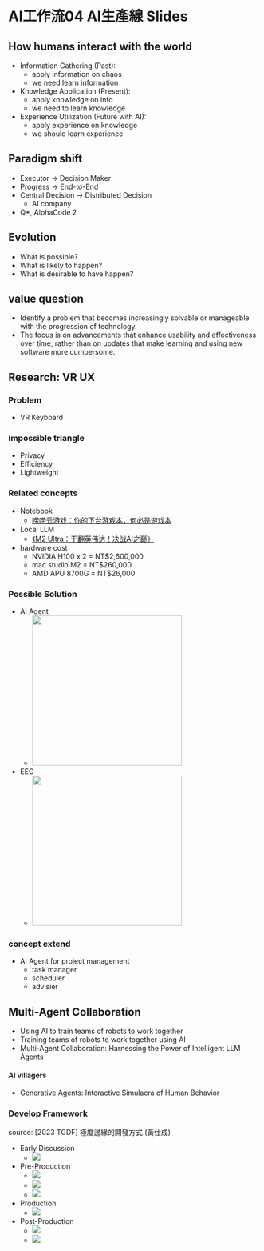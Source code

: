 # AI工作流04 AI生產線 Slides

## How humans interact with the world
* Information Gathering (Past):
  * apply information on chaos
  * we need learn information
* Knowledge Application (Present):
  * apply knowledge on info
  * we need to learn knowledge
* Experience Utilization (Future with AI): 
  * apply experience on knowledge
  * we should learn experience

## Paradigm shift
* Executor → Decision Maker
* Progress → End-to-End
* Central Decision → Distributed Decision
  * AI company
* Q*, AlphaCode 2

## Evolution
* What is possible?
* What is likely to happen?
* What is desirable to have happen?

## value question
* Identify a problem that becomes increasingly solvable or manageable with the progression of technology.
* The focus is on advancements that enhance usability and effectiveness over time, rather than on updates that make learning and using new software more cumbersome.

## Research: VR UX

### Problem
* VR Keyboard

### impossible triangle
* Privacy
* Efficiency
* Lightweight

### Related concepts
* Notebook
  * [唠唠云游戏：你的下台游戏本，何必是游戏本](https://www.youtube.com/watch?v=qH8AVOz5Gdg)
* Local LLM
  * [《M2 Ultra：干翻英伟达！决战AI之巅》](https://www.youtube.com/watch?v=UsfmqTb2NVY)
* hardware cost
  * NVIDIA H100 x 2 = NT$2,600,000
  * mac studio M2 = NT$260,000
  * AMD APU 8700G = NT$26,000

### Possible Solution
* AI Agent
  * <img src="./04/VR.webp" height="300">
* EEG
  * <img src="./04/EEG.webp" height="300">

### concept extend 
* AI Agent for project management
  * task manager
  * scheduler
  * advisier

## Multi-Agent Collaboration
* Using AI to train teams of robots to work together
* Training teams of robots to work together using AI
* Multi-Agent Collaboration: Harnessing the Power of Intelligent LLM Agents

#### AI villagers
* Generative Agents: Interactive Simulacra of Human Behavior

### Develop Framework
source: [2023 TGDF] 極度邊緣的開發方式 (黃仕成) 
* Early Discussion
  * ![](./04/Ross%20Huang(0).webp)
* Pre-Production
  * ![](./04/Ross%20Huang(1).webp)
  * ![](./04/Ross%20Huang(2).webp)
  * ![](./04/Ross%20Huang(3).webp)
* Production
  * ![](./04/Ross%20Huang(4).webp)
* Post-Production
  * ![](./04/Ross%20Huang(5).webp)
  * ![](./04/Ross%20Huang(6).webp)